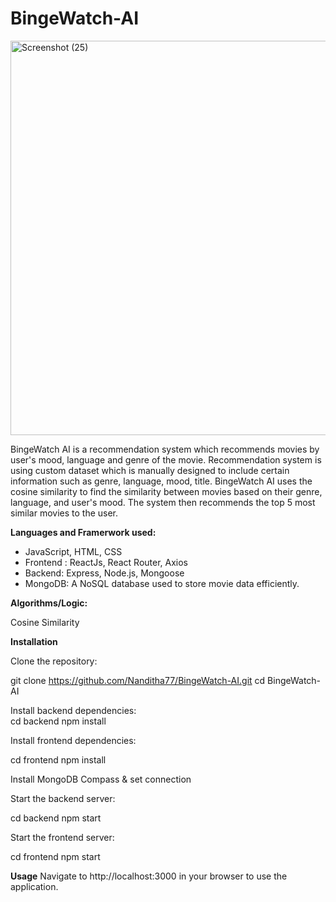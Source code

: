 # BingeWatch-AI

<img width="1329" height="631" alt="Screenshot (25)" src="https://github.com/user-attachments/assets/67c18d4f-0895-4721-88f5-8f240ec57703" />  


BingeWatch AI is a recommendation system which recommends movies by user's mood, language and genre of the movie. Recommendation system is using custom dataset which is manually designed to include certain information such as genre, language, mood, title. BingeWatch AI uses the cosine similarity to find the similarity between movies based on their genre, language, and user's mood. The system then recommends the top 5 most similar movies to the user.

__Languages and Framerwork used:__

- JavaScript, HTML, CSS
- Frontend : ReactJs, React Router, Axios
- Backend: Express, Node.js, Mongoose
- MongoDB: A NoSQL database used to store movie data efficiently.

__Algorithms/Logic:__

Cosine Similarity 

__Installation__

Clone the repository:  

git clone https://github.com/Nanditha77/BingeWatch-AI.git
cd BingeWatch-AI  

Install backend dependencies:  
cd backend
npm install  

Install frontend dependencies:

cd frontend
npm install

Install MongoDB Compass & set connection

Start the backend server:

cd backend
npm start

Start the frontend server:

cd frontend
npm start

__Usage__
Navigate to http://localhost:3000 in your browser to use the application.







